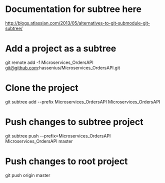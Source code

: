 # Documentation for subtree here
http://blogs.atlassian.com/2013/05/alternatives-to-git-submodule-git-subtree/

# Add a project as a subtree
git remote add -f Microservices_OrdersAPI git@github.com:hassenius/Microservices_OrdersAPI.git

# Clone the project
git subtree add --prefix Microservices_OrdersAPI Microservices_OrdersAPI

# Push changes to subtree project
git subtree push --prefix=Microservices_OrdersAPI Microservices_OrdersAPI master

# Push changes to root project
git push origin master


